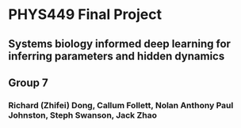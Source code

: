 # PHYS449 Final Project 
## Systems biology informed deep learning for inferring parameters and hidden dynamics
## Group 7

### Richard (Zhifei) Dong, Callum Follett, Nolan Anthony Paul Johnston, Steph Swanson, Jack Zhao
